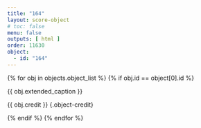 ```yaml
---
title: "164"
layout: score-object
# toc: false
menu: false
outputs: [ html ]
order: 11630
object:
  - id: "164"
---
```


{% for obj in objects.object_list %}
{% if obj.id == object[0].id %}

{{ obj.extended_caption }}

{{ obj.credit }} {.object-credit}

{% endif %}
{% endfor %}
